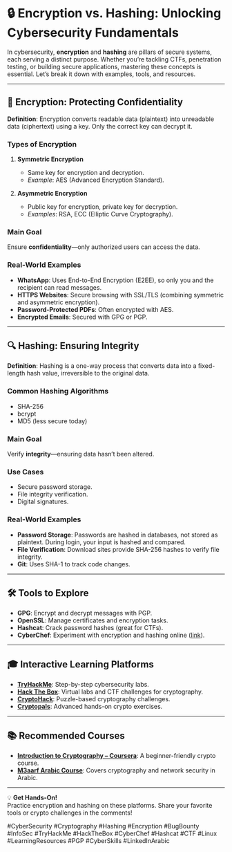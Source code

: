 # 🔒 Encryption vs. Hashing: Unlocking Cybersecurity Fundamentals

In cybersecurity, **encryption** and **hashing** are pillars of secure systems, each serving a distinct purpose. Whether you’re tackling CTFs, penetration testing, or building secure applications, mastering these concepts is essential. Let’s break it down with examples, tools, and resources.

---

## 🔐 Encryption: Protecting Confidentiality
**Definition**: Encryption converts readable data (plaintext) into unreadable data (ciphertext) using a key. Only the correct key can decrypt it.

### Types of Encryption
1. **Symmetric Encryption**  
   - Same key for encryption and decryption.  
   - *Example*: AES (Advanced Encryption Standard).  

2. **Asymmetric Encryption**  
   - Public key for encryption, private key for decryption.  
   - *Examples*: RSA, ECC (Elliptic Curve Cryptography).

### Main Goal
Ensure **confidentiality**—only authorized users can access the data.

### Real-World Examples
- **WhatsApp**: Uses End-to-End Encryption (E2EE), so only you and the recipient can read messages.  
- **HTTPS Websites**: Secure browsing with SSL/TLS (combining symmetric and asymmetric encryption).  
- **Password-Protected PDFs**: Often encrypted with AES.  
- **Encrypted Emails**: Secured with GPG or PGP.

---

## 🔍 Hashing: Ensuring Integrity
**Definition**: Hashing is a one-way process that converts data into a fixed-length hash value, irreversible to the original data.

### Common Hashing Algorithms
- SHA-256  
- bcrypt  
- MD5 (less secure today)

### Main Goal
Verify **integrity**—ensuring data hasn’t been altered.

### Use Cases
- Secure password storage.  
- File integrity verification.  
- Digital signatures.

### Real-World Examples
- **Password Storage**: Passwords are hashed in databases, not stored as plaintext. During login, your input is hashed and compared.  
- **File Verification**: Download sites provide SHA-256 hashes to verify file integrity.  
- **Git**: Uses SHA-1 to track code changes.

---

## 🛠️ Tools to Explore
- **GPG**: Encrypt and decrypt messages with PGP.  
- **OpenSSL**: Manage certificates and encryption tasks.  
- **Hashcat**: Crack password hashes (great for CTFs).  
- **CyberChef**: Experiment with encryption and hashing online ([link](https://lnkd.in/gNYvvjfp)).

---

## 🎓 Interactive Learning Platforms
- **[TryHackMe](https://tryhackme.com/)**: Step-by-step cybersecurity labs.  
- **[Hack The Box](https://lnkd.in/gNVWz2dY)**: Virtual labs and CTF challenges for cryptography.  
- **[CryptoHack](https://cryptohack.org/)**: Puzzle-based cryptography challenges.  
- **[Cryptopals](https://cryptopals.com/)**: Advanced hands-on crypto exercises.

---

## 📚 Recommended Courses
- **[Introduction to Cryptography – Coursera](https://lnkd.in/gFb9-MsQ)**: A beginner-friendly crypto course.  
- **[M3aarf Arabic Course](https://lnkd.in/ganRQrBX)**: Covers cryptography and network security in Arabic.

---

💡 **Get Hands-On!**  
Practice encryption and hashing on these platforms. Share your favorite tools or crypto challenges in the comments!

#CyberSecurity #Cryptography #Hashing #Encryption #BugBounty #InfoSec #TryHackMe #HackTheBox #CyberChef #Hashcat #CTF #Linux #LearningResources #PGP #CyberSkills #LinkedInArabic
